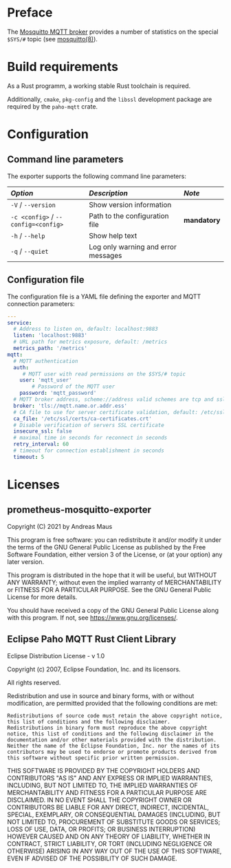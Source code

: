 # Preface
The [Mosquitto MQTT broker](https://mosquitto.org) provides a number of statistics on the special `$SYS/#` topic (see [mosquitto(8)](https://mosquitto.org/man/mosquitto-8.html)).

# Build requirements
As a Rust programm, a working stable Rust toolchain is required.

Additionally, `cmake`, `pkg-config` and the `libssl` development package are required by the `paho-mqtt` crate.

# Configuration
## Command line parameters
The exporter supports the following command line parameters:

| *Option* | *Description* | *Note* |
|:------------|:--------|:-------|
| `-V` / `--version` | Show version information | |
| `-c <config>` / `--config=<config>`| Path to the configuration file | **mandatory** |
| `-h` / `--help` | Show help text | |
| `-q` / `--quiet` | Log only warning and error messages | |

## Configuration file
The configuration file is a YAML file defining the exporter and MQTT connection parameters:

```yaml
---
service:
  # Address to listen on, default: localhost:9883
  listen: 'localhost:9883'
  # URL path for metrics exposure, default: /metrics
  metrics_path: '/metrics'
mqtt:
  # MQTT authentication
  auth:
  	 # MQTT user with read permissions on the $SYS/# topic
    user: 'mqtt_user'
		# Password of the MQTT user
    password: 'mqtt_password'
  # MQTT broker address, scheme://address valid schemes are tcp and ssl
  broker: 'tls://mqtt.name.or.addr.ess'
  # CA file to use for server certificate validation, default: /etc/ssl/certs/ca-certificates.crt
  ca_file: '/etc/ssl/certs/ca-certificates.crt'
  # Disable verification of servers SSL certificate
  insecure_ssl: false
  # maximal time in seconds for reconnect in seconds
  retry_interval: 60
  # timeout for connection establishment in seconds
  timeout: 5
```

# Licenses
## prometheus-mosquitto-exporter
Copyright (C) 2021 by Andreas Maus

This program is free software: you can redistribute it and/or modify
it under the terms of the GNU General Public License as published by
the Free Software Foundation, either version 3 of the License, or
(at your option) any later version.

This program is distributed in the hope that it will be useful,
but WITHOUT ANY WARRANTY; without even the implied warranty of
MERCHANTABILITY or FITNESS FOR A PARTICULAR PURPOSE.  See the
GNU General Public License for more details.

You should have received a copy of the GNU General Public License
along with this program.  If not, see <https://www.gnu.org/licenses/>.

## Eclipse Paho MQTT Rust Client Library

Eclipse Distribution License - v 1.0

Copyright (c) 2007, Eclipse Foundation, Inc. and its licensors.

All rights reserved.

Redistribution and use in source and binary forms, with or without modification, are permitted provided that the following conditions are met:

    Redistributions of source code must retain the above copyright notice, this list of conditions and the following disclaimer.
    Redistributions in binary form must reproduce the above copyright notice, this list of conditions and the following disclaimer in the documentation and/or other materials provided with the distribution.
    Neither the name of the Eclipse Foundation, Inc. nor the names of its contributors may be used to endorse or promote products derived from this software without specific prior written permission. 

THIS SOFTWARE IS PROVIDED BY THE COPYRIGHT HOLDERS AND CONTRIBUTORS "AS IS" AND ANY EXPRESS OR IMPLIED WARRANTIES, INCLUDING, BUT NOT LIMITED TO, THE IMPLIED WARRANTIES OF MERCHANTABILITY AND FITNESS FOR A PARTICULAR PURPOSE ARE DISCLAIMED. IN NO EVENT SHALL THE COPYRIGHT OWNER OR CONTRIBUTORS BE LIABLE FOR ANY DIRECT, INDIRECT, INCIDENTAL, SPECIAL, EXEMPLARY, OR CONSEQUENTIAL DAMAGES (INCLUDING, BUT NOT LIMITED TO, PROCUREMENT OF SUBSTITUTE GOODS OR SERVICES; LOSS OF USE, DATA, OR PROFITS; OR BUSINESS INTERRUPTION) HOWEVER CAUSED AND ON ANY THEORY OF LIABILITY, WHETHER IN CONTRACT, STRICT LIABILITY, OR TORT (INCLUDING NEGLIGENCE OR OTHERWISE) ARISING IN ANY WAY OUT OF THE USE OF THIS SOFTWARE, EVEN IF ADVISED OF THE POSSIBILITY OF SUCH DAMAGE.


